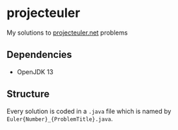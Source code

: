 # projecteuler

My solutions to [projecteuler.net](https://projecteuler.net) problems

## Dependencies

- OpenJDK 13

## Structure

Every solution is coded in a `.java` file which is named by `Euler{Number}_{ProblemTitle}.java`.
